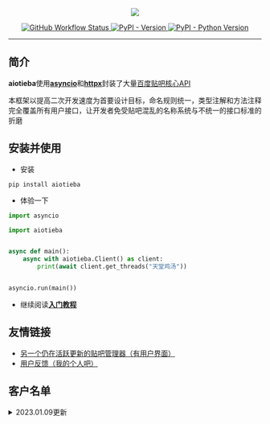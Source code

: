 <p align="center">

<a href="https://socialify.git.ci">
    <img src="https://raw.githubusercontent.com/Starry-OvO/aiotieba/master/docs/img/aiotieba.svg">
</a>

</p>

<div align="center">
<p>
<a href="https://github.com/Starry-OvO/aiotieba/actions">
    <img src="https://img.shields.io/github/actions/workflow/status/Starry-OvO/aiotieba/CI.yml?branch=develop&label=CI&logo=github" alt="GitHub Workflow Status">
</a>
<a href="https://pypi.org/project/aiotieba">
    <img src="https://img.shields.io/pypi/v/aiotieba?color=g" alt="PyPI - Version">
</a>
<a href="https://pypi.org/project/aiotieba">
    <img src="https://img.shields.io/pypi/pyversions/aiotieba" alt="PyPI - Python Version">
</a>
</p>
</div>

---

## 简介

**aiotieba**使用[**asyncio**](https://docs.python.org/zh-cn/3/library/asyncio.html)和[**httpx**](https://github.com/encode/httpx)封装了大量[百度贴吧核心API](https://github.com/Starry-OvO/aiotieba/blob/master/aiotieba/client)

本框架以提高二次开发速度为首要设计目标，命名规则统一，类型注解和方法注释完全覆盖所有用户接口，让开发者免受贴吧混乱的名称系统与不统一的接口标准的折磨

## 安装并使用

+ 安装

```shell
pip install aiotieba
```

+ 体验一下

```python
import asyncio

import aiotieba


async def main():
    async with aiotieba.Client() as client:
        print(await client.get_threads("天堂鸡汤"))


asyncio.run(main())
```

+ 继续阅读[**入门教程**](https://v-8.top/tutorial/quickstart)

## 友情链接

+ [另一个仍在活跃更新的贴吧管理器（有用户界面）](https://github.com/dog194/TiebaManager)
+ [用户反馈（我的个人吧）](https://tieba.baidu.com/starry)

## 客户名单

<details><summary>2023.01.09更新</summary>

|      吧名      | 关注用户数 | 最近29天日均访问量 | 日均主题帖数 | 日均回复数 |
| :------------: | :--------: | :----------------: | :----------: | :--------: |
|    抗压背锅    | 4,517,642  |      856,710       |    1,581     |   69,835   |
|     孙笑川     | 3,151,834  |      669,932       |    6,092     |  199,125   |
|    lol半价     | 2,002,779  |       98,536       |    1,499     |   33,516   |
|      宫漫      | 1,473,912  |       42,065       |     151      |   2,237    |
|    逆水寒ol    |  755,394   |       32,813       |     116      |   2,232    |
|    新孙笑川    |  532,770   |       41,530       |     293      |   14,373   |
|     vtuber     |  220,861   |       11,017       |      59      |    823     |
|     asoul      |  155,793   |       10,953       |      73      |    418     |
|      嘉然      |   59,451   |       11,428       |      85      |   1,119    |
|      向晚      |   30,744   |       7,079        |      52      |    700     |
|      贝拉      |   21,784   |       7,480        |      34      |    554     |
|      乃琳      |   17,344   |       3,588        |      21      |    275     |
| vtuber自由讨论 |   17,215   |       4,304        |      1       |     32     |

</details>
